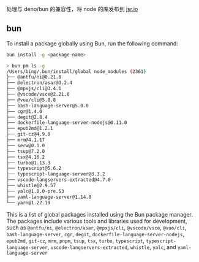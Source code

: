 处理与 deno/bun 的兼容性，将 node 的库发布到 [jsr.io](https://jsr.io/)


## bun

To install a package globally using Bun, run the following command:

```sh
bun install -g <package-name>

> bun pm ls -g
/Users/bing/.bun/install/global node_modules (2361)
├── @antfu/ni@0.21.8
├── @electron/asar@3.2.4
├── @mpxjs/cli@3.4.1
├── @vscode/vsce@2.21.0
├── @vue/cli@5.0.8
├── bash-language-server@5.0.0
├── cgr@1.4.0
├── degit@2.8.4
├── dockerfile-language-server-nodejs@0.11.0
├── epub2md@1.2.1
├── git-cz@4.9.0
├── mrm@4.1.17
├── serw@0.1.0
├── tsup@7.2.0
├── tsx@4.16.2
├── turbo@1.13.3
├── typescript@5.6.2
├── typescript-language-server@3.3.2
├── vscode-langservers-extracted@4.7.0
├── whistle@2.9.57
├── yalc@1.0.0-pre.53
├── yaml-language-server@1.14.0
└── yarn@1.22.19
```

This is a list of global packages installed using the Bun package manager. The packages include various tools and libraries used for development, such as `@antfu/ni`, `@electron/asar`, `@mpxjs/cli`, `@vscode/vsce`, `@vue/cli`, `bash-language-server`, `cgr`, `degit`, `dockerfile-language-server-nodejs`, `epub2md`, `git-cz`, `mrm`, `pnpm`, `tsup`, `tsx`, `turbo`, `typescript`, `typescript-language-server`, `vscode-langservers-extracted`, `whistle`, `yalc`, and `yaml-language-server`
